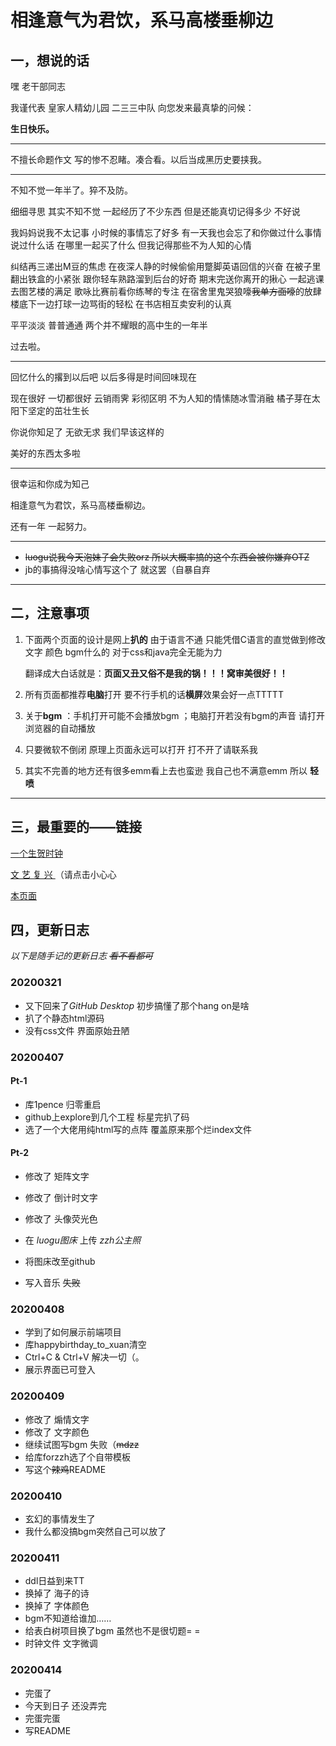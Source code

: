 # 相逢意气为君饮，系马高楼垂柳边



## 一，想说的话



嘿 老干部同志 

我谨代表 皇家人精幼儿园 二三三中队 向您发来最真挚的问候：

**生日快乐。**

***



不擅长命题作文 写的惨不忍睹。凑合看。以后当成黑历史要挟我。

***



不知不觉一年半了。猝不及防。

细细寻思 其实不知不觉 一起经历了不少东西 但是还能真切记得多少 不好说 

我妈妈说我不太记事 小时候的事情忘了好多 有一天我也会忘了和你做过什么事情 说过什么话 在哪里一起买了什么 但我记得那些不为人知的心情



纠结再三递出M豆的焦虑 在夜深人静的时候偷偷用蹩脚英语回信的兴奋  在被子里翻出铁盒的小紧张  跟你轻车熟路溜到后台的好奇  期末完送你离开的揪心  一起逃课去图艺楼的满足  歌咏比赛前看你练琴的专注 在宿舍里鬼哭狼嚎~~我单方面嚎~~的放肆  楼底下一边打球一边骂街的轻松  在书店相互卖安利的认真

平平淡淡 普普通通 两个并不耀眼的高中生的一年半

过去啦。



***

回忆什么的撂到以后吧 以后多得是时间回味现在 

现在很好 一切都很好  云销雨霁 彩彻区明  不为人知的情愫随冰雪消融 橘子芽在太阳下坚定的茁壮生长  

你说你知足了 无欲无求  我们早该这样的  

美好的东西太多啦 

***



很幸运和你成为知己

相逢意气为君饮，系马高楼垂柳边。

还有一年  一起努力。



***

- ~~luogu说我今天泡妹子会失败orz    所以大概率搞的这个东西会被你嫌弃OTZ~~
- jb的事搞得没啥心情写这个了 就这罢（自暴自弃

***



## 二，注意事项

1. 下面两个页面的设计是网上**扒的**  由于语言不通 只能凭借C语言的直觉做到修改文字 颜色 bgm什么的 对于css和java完全无能为力

     翻译成大白话就是：**页面又丑又俗不是我的锅！！！窝审美很好！！**

2. 所有页面都推荐**电脑**打开  要不行手机的话**横屏**效果会好一点TTTTT

3. 关于**bgm** ：手机打开可能不会播放bgm ；电脑打开若没有bgm的声音 请打开浏览器的自动播放

4. 只要微软不倒闭 原理上页面永远可以打开 打不开了请联系我

5. 其实不完善的地方还有很多emm看上去也蛮逊  我自己也不满意emm 所以 **轻喷**

***



## 三，最重要的——链接

[一个生贺时钟](http://1pence.github.io/)

[文 艺 复 兴 ](http://1pence.github.io/happybirthday_to_xuan/)   （请点击小心心

[本页面](http://1pence.github.io/forzzh)

## 四，更新日志

*以下是随手记的更新日志 ~~看不看都可~~*

### 20200321

- 又下回来了*GitHub Desktop* 初步搞懂了那个hang on是啥
- 扒了个静态html源码
- 没有css文件 界面原始丑陋

### 20200407

#### Pt-1

- 库1pence 归零重启
- github上explore到几个工程 标星完扒了码
- 选了一个大佬用纯html写的点阵 覆盖原来那个烂index文件

#### Pt-2

- 修改了 矩阵文字
- 修改了 倒计时文字
- 修改了 头像荧光色
- 在 *luogu图床* 上传 *zzh公主照*

- 将图床改至github 
- 写入音乐 ~~失败~~

### 20200408

- 学到了如何展示前端项目
- 库happybirthday_to_xuan清空 
- Ctrl+C  & Ctrl+V 解决一切（。
- 展示界面已可登入

### 20200409

- 修改了 煽情文字
- 修改了 文字颜色
- 继续试图写bgm 失败（~~mdzz~~
- 给库forzzh选了个自带模板
- 写这个~~辣鸡~~README

### 20200410

- 玄幻的事情发生了 
- 我什么都没搞bgm突然自己可以放了

### 20200411

- ddl日益到来TT
- 换掉了 海子的诗
- 换掉了 字体颜色
- bgm不知道给谁加……
- 给表白树项目换了bgm 虽然也不是很切题= =
- 时钟文件 文字微调

### 20200414

- 完蛋了
- 今天到日子 还没弄完
- 完蛋完蛋
- 写README